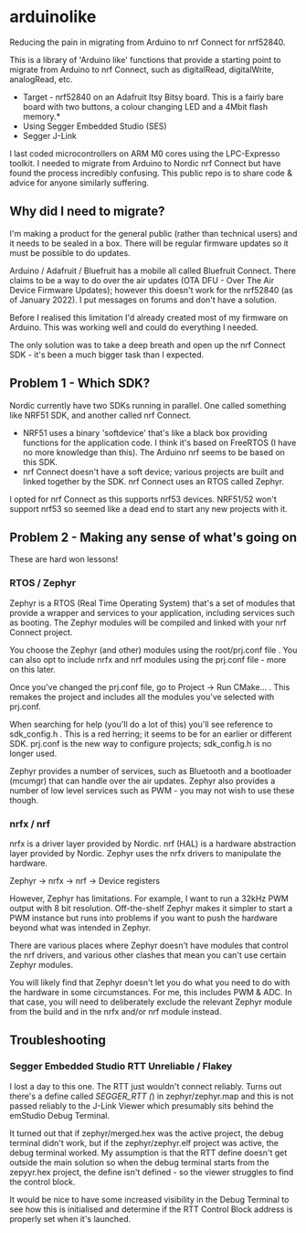 # arduinolike
Reducing the pain in migrating from Arduino to nrf Connect for nrf52840.

This is a library of 'Arduino like' functions that provide a starting point to migrate from Arduino to nrf Connect, such as digitalRead, digitalWrite, analogRead, etc.

* Target - nrf52840 on an Adafruit Itsy Bitsy board. This is a fairly bare board with two buttons, a colour changing LED and a 4Mbit flash memory.*
* Using Segger Embedded Studio (SES)
* Segger J-Link

I last coded microcontrollers on ARM M0 cores using the LPC-Expresso toolkit. I needed to migrate from Arduino to Nordic nrf Connect but have found the process incredibly confusing. This public repo is to share code & advice for anyone similarly suffering.

## Why did I need to migrate? ##

I'm making a product for the general public (rather than technical users) and it needs to be sealed in a box. There will be regular firmware updates so it must be possible to do updates.

Arduino / Adafruit / Bluefruit has a mobile all called Bluefruit Connect. There claims to be a way to do over the air updates (OTA DFU - Over The Air Device Firmware Updates); however this doesn't work for the nrf52840 (as of January 2022). I put messages on forums and don't have a solution.

Before I realised this limitation I'd already created most of my firmware on Arduino. This was working well and could do everything I needed.

The only solution was to take a deep breath and open up the nrf Connect SDK - it's been a much bigger task than I expected.

## Problem 1 - Which SDK? ##

Nordic currently have two SDKs running in parallel. One called something like NRF51 SDK, and another called nrf Connect.
* NRF51 uses a binary 'softdevice' that's like a black box providing functions for the application code. I think it's based on FreeRTOS (I have no more knowledge than this). The Arduino nrf seems to be based on this SDK.
* nrf Connect doesn't have a soft device; various projects are built and linked together by the SDK. nrf Connect uses an RTOS called Zephyr.

I opted for nrf Connect as this supports nrf53 devices. NRF51/52 won't support nrf53 so seemed like a dead end to start any new projects with it.

## Problem 2 - Making any sense of what's going on

These are hard won lessons!

### RTOS / Zephyr

Zephyr is a RTOS (Real Time Operating System) that's a set of modules that provide a wrapper and services to your application, including services such as booting. The Zephyr modules will be compiled and linked with your nrf Connect project.

You choose the Zephyr (and other) modules using the root/prj.conf file . You can also opt to include nrfx and nrf modules using the prj.conf file - more on this later.

Once you've changed the prj.conf file, go to Project -> Run CMake... . This remakes the project and includes all the modules you've selected with prj.conf.

When searching for help (you'll do a lot of this) you'll see reference to sdk_config.h . This is a red herring; it seems to be for an earlier or different SDK. prj.conf is the new way to configure projects; sdk_config.h is no longer used.

Zephyr provides a number of services, such as Bluetooth and a bootloader (mcumgr) that can handle over the air updates. Zephyr also provides a number of low level services such as PWM - you may not wish to use these though.


### nrfx / nrf

nrfx is a driver layer provided by Nordic. nrf (HAL) is a hardware abstraction layer provided by Nordic. Zephyr uses the nrfx drivers to manipulate the hardware.

Zephyr -> nrfx -> nrf -> Device registers

However, Zephyr has limitations. For example, I want to run a 32kHz PWM output with 8 bit resolution. Off-the-shelf Zephyr makes it simpler to start a PWM instance but runs into problems if you want to push the hardware beyond what was intended in Zephyr.

There are various places where Zephyr doesn't have modules that control the nrf drivers, and various other clashes that mean you can't use certain Zephyr modules.

You will likely find that Zephyr doesn't let you do what you need to do with the hardware in some circumstances. For me, this includes PWM & ADC. In that case, you will need to deliberately exclude the relevant Zephyr module from the build and in the nrfx and/or nrf module instead. 

## Troubleshooting

### Segger Embedded Studio RTT Unreliable / Flakey

I lost a day to this one. The RTT just wouldn't connect reliably. Turns out there's a define called _SEGGER_RTT (_) in zephyr/zephyr.map and this is not passed reliably to the J-Link Viewer which presumably sits behind the emStudio Debug Terminal.

It turned out that if zephyr/merged.hex was the active project, the debug terminal didn't work, but if the zephyr/zephyr.elf project was active, the debug terminal worked. My assumption is that the RTT define doesn't get outside the main solution so when the debug terminal starts from the zepyyr.hex project, the define isn't defined - so the viewer struggles to find the control block.

It would be nice to have some increased visibility in the Debug Terminal to see how this is initialised and determine if the RTT Control Block address is properly set when it's launched.



